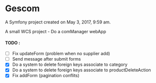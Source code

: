 Gescom
======

A Symfony project created on May 3, 2017, 9:59 am.

A small WCS project - Do a comManager webApp

#### TODO :

- [ ] Fix updateForm (problem when no supplier add)
- [ ] Send message after submit forms
- [x] Do a system to delete foreign keys associate to category
- [x] Do a system to delete foreign keys associate to
        productDeleteAction
- [x] Fix addForm (pagination conflits)
